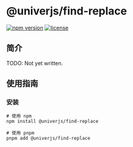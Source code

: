 # @univerjs/find-replace

[![npm version](https://img.shields.io/npm/v/@univerjs/find-replace)](https://npmjs.org/packages/@univerjs/find-replace)
[![license](https://img.shields.io/npm/l/@univerjs/find-replace)](https://img.shields.io/npm/l/@univerjs/find-replace)

## 简介

TODO: Not yet written.

## 使用指南

### 安装

```shell
# 使用 npm
npm install @univerjs/find-replace

# 使用 pnpm
pnpm add @univerjs/find-replace
```
